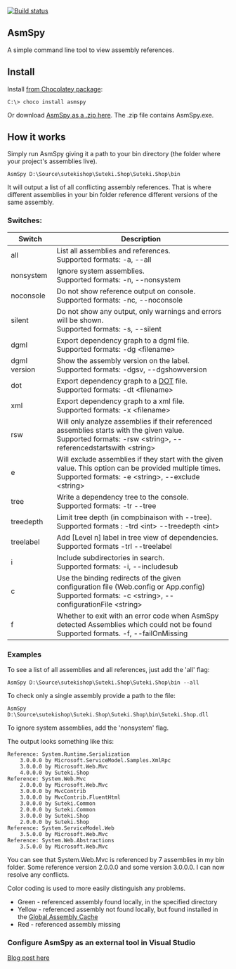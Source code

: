 [![Build status](https://ci.appveyor.com/api/projects/status/edjm8l8ov2t2fkpv/branch/master?svg=true)](https://ci.appveyor.com/project/olegsych/asmspy/branch/master)

AsmSpy
------

A simple command line tool to view assembly references.

## Install

Install [from Chocolatey package](https://chocolatey.org/packages/asmspy):

    C:\> choco install asmspy

Or download [AsmSpy as a .zip here](https://ci.appveyor.com/project/olegsych/asmspy/branch/master/artifacts). The .zip file contains AsmSpy.exe.

## How it works

Simply run AsmSpy giving it a path to your bin directory (the folder where your project's assemblies live).

    AsmSpy D:\Source\sutekishop\Suteki.Shop\Suteki.Shop\bin

It will output a list of all conflicting assembly references. That is where different assemblies in your bin folder reference different versions of the same assembly.

### Switches:
| Switch | Description |
| --- | --- |
| all | List all assemblies and references.<br> Supported formats:  -a, --all |
| nonsystem | Ignore system assemblies. <br> Supported formats:  -n, --nonsystem |
| noconsole | Do not show reference output on console.<br> Supported formats:  -nc, --noconsole |
| silent | Do not show any output, only warnings and errors will be shown.<br> Supported formats:  -s, --silent |
| dgml | Export dependency graph to a dgml file.<br> Supported formats:  -dg \<filename\> |
| dgml version | Show the assembly version on the label.<br> Supported formats:  -dgsv, --dgshowversion  |
| dot | Export dependency graph to a [DOT](https://en.wikipedia.org/wiki/DOT_(graph_description_language)) file.<br> Supported formats:  -dt \<filename\> |
| xml | Export dependency graph to a xml file.<br> Supported formats:  -x \<filename\> |
| rsw | Will only analyze assemblies if their referenced assemblies starts with the given value.<br> Supported formats:  -rsw \<string\>, --referencedstartswith \<string\> |
| e | Will exclude assemblies if they start with the given value. This option can be provided multiple times.<br> Supported formats:  -e \<string\>, --exclude \<string\> |
| tree | Write a dependency tree to the console.<br>Supported formats: -tr --tree |
| treedepth | Limit tree depth (in compbinaison with --tree). Supported formats : -trd \<int\> --treedepth \<int\> |
| treelabel | Add [Level n] label in tree view of dependencies. Supported formats -trl --treelabel |
| i | Include subdirectories in search.<br> Supported formats:  -i, --includesub |
| c | Use the binding redirects of the given configuration file (Web.config or App.config) <br> Supported formats: -c \<string>, --configurationFile \<string> |
| f | Whether to exit with an error code when AsmSpy detected Assemblies which could not be found <br> Supported formats. -f, --failOnMissing |

### Examples
To see a list of all assemblies and all references, just add the 'all' flag:

    AsmSpy D:\Source\sutekishop\Suteki.Shop\Suteki.Shop\bin --all

To check only a single assembly provide a path to the file:

    AsmSpy D:\Source\sutekishop\Suteki.Shop\Suteki.Shop\bin\Suteki.Shop.dll

To ignore system assemblies, add the 'nonsystem' flag.

The output looks something like this:


	Reference: System.Runtime.Serialization
		3.0.0.0 by Microsoft.ServiceModel.Samples.XmlRpc
		3.0.0.0 by Microsoft.Web.Mvc
		4.0.0.0 by Suteki.Shop
	Reference: System.Web.Mvc
		2.0.0.0 by Microsoft.Web.Mvc
		3.0.0.0 by MvcContrib
		3.0.0.0 by MvcContrib.FluentHtml
		3.0.0.0 by Suteki.Common
		2.0.0.0 by Suteki.Common
		3.0.0.0 by Suteki.Shop
		2.0.0.0 by Suteki.Shop
	Reference: System.ServiceModel.Web
		3.5.0.0 by Microsoft.Web.Mvc
	Reference: System.Web.Abstractions
		3.5.0.0 by Microsoft.Web.Mvc


You can see that System.Web.Mvc is referenced by 7 assemblies in my bin folder. Some reference
version 2.0.0.0 and some version 3.0.0.0. I can now resolve any conflicts.

Color coding is used to more easily distinguish any problems.
* Green - referenced assembly found locally, in the specified directory
* Yellow - referenced assembly not found locally, but found installed in the [Global Assembly Cache](https://msdn.microsoft.com/en-us/library/yf1d93sz(v=vs.110).aspx)
* Red - referenced assembly missing

### Configure AsmSpy as an external tool in Visual Studio

[Blog post here](http://mikehadlow.blogspot.co.uk/2018/01/configure-asmspy-as-external-tool-in.html)
 

